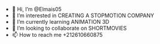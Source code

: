 - 👋 Hi, I’m @Elmais05
- 👀 I’m interested in CREATING A STOPMOTION COMPANY
- 🌱 I’m currently learning ANIMATION 3D
- 💞️ I’m looking to collaborate on SHORTMOVIES
- 📫 How to reach me +212610660875

<!---
Elmais05/Elmais05 is a ✨ special ✨ repository because its `README.md` (this file) appears on your GitHub profile.
You can click the Preview link to take a look at your changes.
--->
